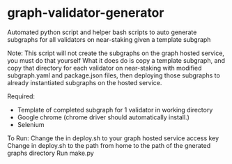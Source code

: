 # graph-validator-generator
Automated python script and helper bash scripts to auto generate subgraphs for all validators on near-staking given a template subgraph

Note: This script will not create the subgraphs on the graph hosted service, you must do that yourself What it does do is copy a template subgraph, 
and copy that directory for each validator on near-staking with modified subgraph.yaml and package.json files, then deploying those subgraphs to 
already instantiated subgraphs on the hosted service. 

Required: 
- Template of completed subgraph for 1 validator in working directory
- Google chrome (chrome driver should automatically install.)
- Selenium

To Run: 
Change the <access-key> in deploy.sh to your graph hosted service access key
Change <path-to> in deploy.sh to the path from home to the path of the gnerated graphs directory
Run make.py
